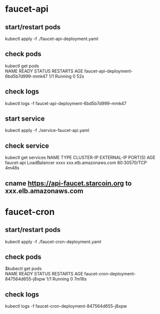 # faucet-api

## start/restart pods
kubectl apply -f ./faucet-api-deployment.yaml

## check pods
kubectl get pods                       
NAME                                               READY   STATUS    RESTARTS   AGE
faucet-api-deployment-6bd5b7d999-mmk47            1/1     Running   0          52s

## check logs
kubectl logs -f faucet-api-deployment-6bd5b7d999-mmk47

## start service
kubectl apply -f ./service-faucet-api.yaml

## check service 
kubectl get services 
NAME                   TYPE           CLUSTER-IP       EXTERNAL-IP             PORT(S)        AGE
faucet-api            LoadBalancer   xxxx             xxx.elb.amazonaws.com   80:30570/TCP   4m48s

##  cname https://api-faucet.starcoin.org to xxx.elb.amazonaws.com

# faucet-cron

## start/restart pods
kubectl apply -f ./faucet-cron-deployment.yaml

## check pods
$kubectl get pods                       
NAME                                               READY   STATUS    RESTARTS   AGE
faucet-cron-deployment-847564d655-j8xpw            1/1     Running   0          7m16s

## check logs
kubectl logs -f faucet-cron-deployment-847564d655-j8xpw
